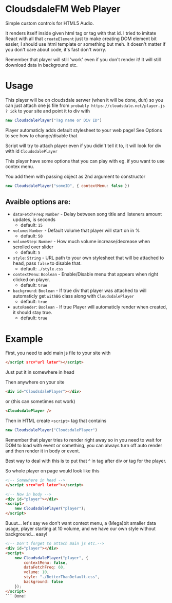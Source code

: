 # CloudsdaleFM Web Player
Simple custom controls for HTML5 Audio.

It renders itself inside given html tag or tag with that id. I tried to imitate React with all that `createElement` just to make creating DOM element bit easier, I should use html template or something but meh. It doesn't matter if you don't care about code, it's fast don't worry.

Remember that player will still 'work' even if you don't render it! It will still download data in background etc.

# Usage
This player will be on cloudsdale serwer (when it will be done, duh) so you can just attach one js file from `probably https://cloudsdale.net/player.js ? idk` to your site and point it to div with
```js
new CloudsdalePlayer("Tag name or Div ID")
```
Player automaticly adds default stylesheet to your web page! See Options to see how to change/disable that

Script will try to attach player even if you didin't tell it to, it will look for div with id `CloudsdalePlayer`

This player have some options that you can play with eg. if you want to use contex menu.

You add them with passing object as 2nd argument to constructor
```js
new CloudsdalePlayer("someID", { contextMenu: false })
```
## Avaible options are:
+ `dataFetchFreq`: `Number` - Delay between song title and listeners amount updates, is seconds
    - default: `15`
+ `volume`: `Number` - Default volume that player will start on in %
    - default: `50`
+ `volumeStep`: `Number` - How much volume increase/decrease when scrolled over slider
    - default: `5`
+ `style`: `String` - URL path to your own stylesheet that will be attached to head, pass `false` to disable that.
    - default: `./style.css`
+ `contextMenu`: `Boolean` - Enable/Disable menu that appears when right clicked on player.
    - default: `true`
+ `background`: `Boolean` - If true div that player was attached to will automaticly get `withBG` class along with `CloudsdalePlayer`
    - default: `true`
+ `autoRender`: `Boolean` - If true Player will automaticly render when created, it should stay true.
    - default: `true`

# Example
First, you need to add main js file to your site with
```html
</script src="url later"></script>
```
Just put it in somewhere in head

Then anywhere on your site
```html
<div id="CloudsdalePlayer"></div>
```
or (this can sometimes not work)
```html
<CloudsdalePlayer />
```

Then in HTML create `<script>` tag that contains
```js
new CloudsdalePlayer("CloudsdalePlayer")
```
Remember that player tries to render right away so in <head> you need to wait for DOM to load with event or something, you can always turn off auto render and then render it in body or event.

Best way to deal with this is to put that ^ in <body> tag after div or tag for the player.

So whole player on page would look like this
```html
<!-- Somewhere in head -->
</script src="url later"></script>

<!-- Now in body -->
<div id="player"></div>
<script>
    new CloudsdalePlayer("player");
</script>
```
Buuut... let's say we don't want context menu, a (Mega)bit smaller data usage, player starting at 10 volume, and we have our own style without background... easy!
```html
<!-- Don't forget to attach main js etc.-->
<div id="player"></div>
<script>
    new CloudsdalePlayer("player", {
        contextMenu: false,
        dataFetchFreq: 60,
        volume: 10,
        style: "./BetterThanDefault.css",
        background: false
    });
</script>
``` Done!
